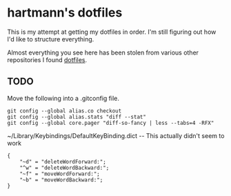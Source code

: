 # hartmann's dotfiles

This is my attempt at getting my dotfiles in order. I'm still figuring
out how I'd like to structure everything.

Almost everything you see here has been stolen from various other
repositories I found [dotfiles][dotfiles].




## TODO
Move the following into a .gitconfig file.

    git config --global alias.co checkout
    git config --global alias.stats "diff --stat"
    git config --global core.pager "diff-so-fancy | less --tabs=4 -RFX"

~/Library/Keybindings/DefaultKeyBinding.dict -- This actually didn't seem to work

    {
        "~d" = "deleteWordForward:";
        "^w" = "deleteWordBackward:";
        "~f" = "moveWordForward:";
        "~b" = "moveWordBackward:";
    }

[dotfiles]: https://dotfiles.github.io/
